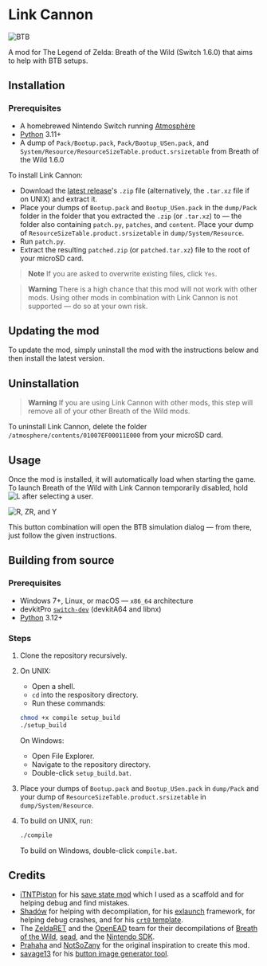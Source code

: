 # Link Cannon

<picture>
  <img alt="BTB" src="https://repository-images.githubusercontent.com/594929966/db09df55-f0ea-40e7-bd3e-dc1a84c60455">
</picture>

A mod for The Legend of Zelda: Breath of the Wild (Switch 1.6.0) that aims to
help with BTB setups.

## Installation

### Prerequisites

- A homebrewed Nintendo Switch running [Atmosphère](https://github.com/Atmosphere-NX/Atmosphere)
- [Python] 3.11+
- A dump of `Pack/Bootup.pack`, `Pack/Bootup_USen.pack`, and `System/Resource/ResourceSizeTable.product.srsizetable`
from Breath of the Wild 1.6.0

To install Link Cannon:

- Download the [latest release](https://github.com/Makonede/LinkCannon/releases/latest)'s
`.zip` file (alternatively, the `.tar.xz` file if on UNIX) and extract it.
- Place your dumps of `Bootup.pack` and `Bootup_USen.pack` in the `dump/Pack` folder
in the folder that you extracted the `.zip` (or `.tar.xz`) to — the folder also
containing `patch.py`, `patches`, and `content`. Place your dump of
`ResourceSizeTable.product.srsizetable` in `dump/System/Resource`.
- Run `patch.py`.
- Extract the resulting `patched.zip` (or `patched.tar.xz`) file to the root of your
microSD card.

> **Note**
> If you are asked to overwrite existing files, click `Yes`.

> **Warning**
> There is a high chance that this mod will not work with other mods. Using other
> mods in combination with Link Cannon is not supported — do so at your own risk.

## Updating the mod

To update the mod, simply uninstall the mod with the instructions below and then
install the latest version.

## Uninstallation

> **Warning**
> If you are using Link Cannon with other mods, this step will remove all of your
> other Breath of the Wild mods.

To uninstall Link Cannon, delete the folder `/atmosphere/contents/01007EF00011E000`
from your microSD card.

## Usage

Once the mod is installed, it will automatically load when starting the game. To
launch Breath of the Wild with Link Cannon temporarily disabled, hold
<picture>
  <img alt="L" src="https://restite.org/dpad/l">
</picture>
after selecting a user.

<picture>
  <img alt="R, ZR, and Y" src="https://restite.org/dpad/rRy">
</picture>

This button combination will open the BTB simulation dialog — from there, just follow
the given instructions.

## Building from source

### Prerequisites

- Windows 7+, Linux, or macOS — `x86_64` architecture
- devkitPro [`switch-dev`](https://switchbrew.org/wiki/Setting_up_Development_Environment)
(devkitA64 and libnx)
- [Python] 3.12+

### Steps

1. Clone the repository recursively.
2. On UNIX:

   - Open a shell.
   - `cd` into the respository directory.
   - Run these commands:

   ```bash
   chmod +x compile setup_build
   ./setup_build
   ```

   On Windows:

   - Open File Explorer.
   - Navigate to the repository directory.
   - Double-click `setup_build.bat`.

3. Place your dumps of `Bootup.pack` and `Bootup_USen.pack` in `dump/Pack` and your
dump of `ResourceSizeTable.product.srsizetable` in `dump/System/Resource`.
4. To build on UNIX, run:

   ```bash
   ./compile
   ```

   To build on Windows, double-click `compile.bat`.

## Credits

- [iTNTPiston](https://github.com/iTNTPiston) for his [save state mod](https://github.com/iTNTPiston/botw-save-state)
which I used as a scaffold and for helping debug and find mistakes.
- [Shadów](https://github.com/shadowninja108) for helping with decompilation, for
his [exlaunch](https://github.com/shadowninja108/exlaunch) framework, for helping
debug crashes, and for his [`crt0` template](https://github.com/shadowninja108/exlaunch/blob/main/source/lib/init/crt0.s).
- The [ZeldaRET](https://zelda64.dev) and the [OpenEAD](https://github.com/open-ead)
team for their decompilations of [Breath of the Wild](https://botw.link), [sead](https://github.com/open-ead/sead),
and the [Nintendo SDK](https://github.com/open-ead/nnheaders).
- [Prahaha](https://www.twitch.tv/prahaha) and [NotSoZany](https://www.twitch.tv/notsozany)
for the original inspiration to create this mod.
- [savage13](https://restite.org) for his [button image generator tool](https://restite.org/dpad).

[Python]: https://www.python.org/downloads/
